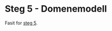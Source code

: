 # Steg 5 - Domenemodell

Fasit for [steg 5](https://github.com/nrkno/dotnetskolen/tree/main#steg-5---definere-domenemodell).
